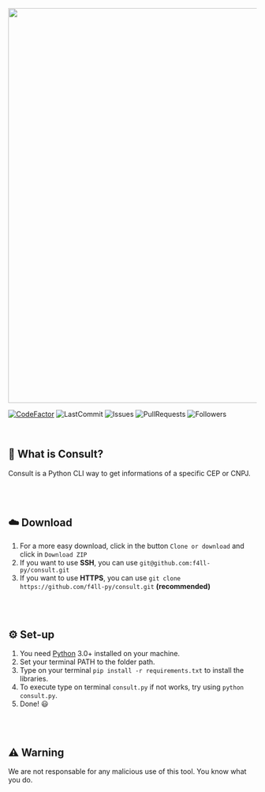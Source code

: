 <img src="https://i.imgur.com/MVrKcaX.png" width = 800>

[![CodeFactor](https://www.codefactor.io/repository/github/f4ll-py/consult/badge)](https://www.codefactor.io/repository/github/f4ll-py/consult)
![LastCommit](https://img.shields.io/github/last-commit/f4ll-py/consult)
![Issues](https://img.shields.io/github/issues/f4ll-py/consult)
![PullRequests](https://img.shields.io/github/issues-pr/f4ll-py/consult)
![Followers](https://img.shields.io/github/followers/f4ll-py?label=Follow)

<br>

## 🤔 What is Consult?
Consult is a Python CLI way to get informations of a specific CEP or CNPJ.

<br><br>

## ☁️ Download
1. For a more easy download, click in the button `Clone or download` and click in `Download ZIP`
2. If you want to use **SSH**, you can use `git@github.com:f4ll-py/consult.git`
3. If you want to use **HTTPS**, you can use `git clone https://github.com/f4ll-py/consult.git` **(recommended)**

<br><br>

## ⚙️ Set-up
1. You need [Python](https://www.python.org/) 3.0+ installed on your machine.
2. Set your terminal PATH to the folder path.
3. Type on your terminal `pip install -r requirements.txt` to install the libraries.
4. To execute type on terminal `consult.py` if not works, try using `python consult.py`.
5. Done! 😃

<br><br>

## ⚠️ Warning
We are not responsable for any malicious use of this tool. You know what you do.

  
